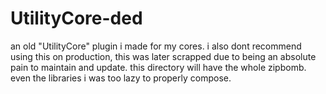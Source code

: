 # UtilityCore-ded
an old "UtilityCore" plugin i made for my cores. i also dont recommend using this on production, this was later scrapped due to being an absolute pain to maintain and update.
this directory will have the whole zipbomb. even the libraries i was too lazy to properly compose.

